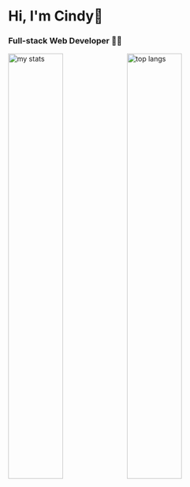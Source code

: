 # Hi, I'm Cindy👋
### Full-stack Web Developer 👩‍💻

<img alt="my stats" aligh="left" width="47%" src="https://github-readme-stats.vercel.app/api?username=Cindy0202-mae&show_icons=true&theme=radical"/>

<img alt="top langs" aligh="left" width="47%" src = "https://github-readme-stats.vercel.app/api/top-langs/?username=Cindy0202-mae&layout=compact"/> 
